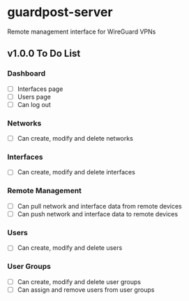 # guardpost-server
 Remote management interface for WireGuard VPNs

 ## v1.0.0 To Do List
 ### Dashboard
 - [ ] Interfaces page
 - [ ] Users page
 - [ ] Can log out
 ### Networks
 - [ ] Can create, modify and delete networks
 ### Interfaces
 - [ ] Can create, modify and delete interfaces
 ### Remote Management
 - [ ] Can pull network and interface data from remote devices
 - [ ] Can push network and interface data to remote devices
 ### Users
 - [ ] Can create, modify and delete users
 ### User Groups
 - [ ] Can create, modify and delete user groups
 - [ ] Can assign and remove users from user groups
